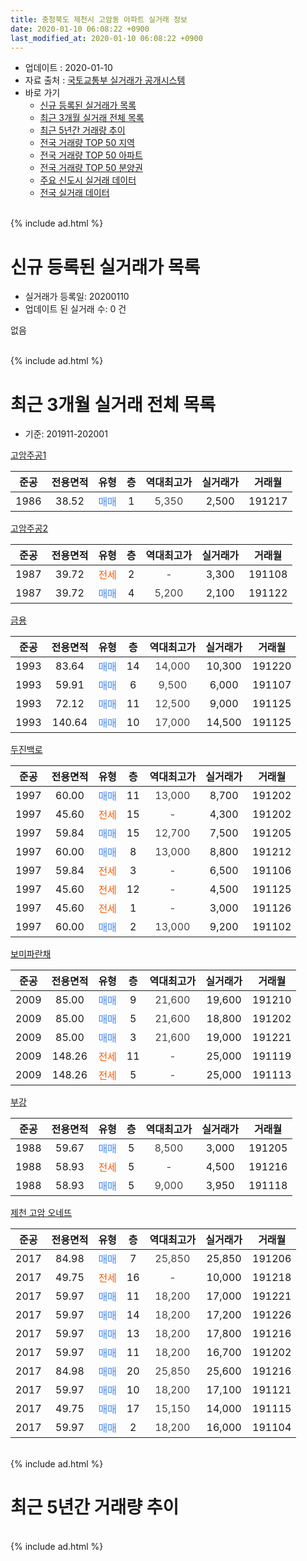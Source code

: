 ```yaml
---
title: 충청북도 제천시 고암동 아파트 실거래 정보
date: 2020-01-10 06:08:22 +0900
last_modified_at: 2020-01-10 06:08:22 +0900
---
```


* 업데이트 : 2020-01-10
* 자료 출처 : [국토교통부 실거래가 공개시스템](http://rt.molit.go.kr)
* 바로 가기
    * [신규 등록된 실거래가 목록](#신규-등록된-실거래가-목록)
    * [최근 3개월 실거래 전체 목록](#최근-3개월-실거래-전체-목록)
    * [최근 5년간 거래량 추이](#최근-5년간-거래량-추이)
    * [전국 거래량 TOP 50 지역](https://inasie.github.io/apt-trade-info/최근-3개월-전국에서-가장-거래가-많이-발생한-지역)
    * [전국 거래량 TOP 50 아파트](https://inasie.github.io/apt-trade-info/최근-3개월-전국에서-가장-거래가-많이-발생한-아파트)
    * [전국 거래량 TOP 50 분양권](https://inasie.github.io/apt-trade-info/최근-3개월-전국에서-가장-거래가-많이-발생한-분양권)
    * [주요 신도시 실거래 데이터](https://inasie.github.io/apt-trade-info/주요-신도시)
    * [전국 실거래 데이터](https://inasie.github.io/apt-trade-info/전국)
<br>
{% include ad.html %}
<br>

# 신규 등록된 실거래가 목록
* 실거래가 등록일: 20200110
* 업데이트 된 실거래 수: 0 건

없음

<br>
{% include ad.html %}
<br>

# 최근 3개월 실거래 전체 목록
* 기준: 201911-202001


[고암주공1](https://search.naver.com/search.naver?query=%EC%B6%A9%EC%B2%AD%EB%B6%81%EB%8F%84+%EC%A0%9C%EC%B2%9C%EC%8B%9C+%EA%B3%A0%EC%95%94%EB%8F%99+%EA%B3%A0%EC%95%94%EC%A3%BC%EA%B3%B51)

|준공|전용면적|유형|층|역대최고가|실거래가|거래월|
|:---:|:---:|:---:|:---:|:---:|:---:|:---:|
|1986|38.52|<span style="color:#4285f3">매매</span>|1|<span style="color:#444444">5,350</span>|2,500|191217|

[고암주공2](https://search.naver.com/search.naver?query=%EC%B6%A9%EC%B2%AD%EB%B6%81%EB%8F%84+%EC%A0%9C%EC%B2%9C%EC%8B%9C+%EA%B3%A0%EC%95%94%EB%8F%99+%EA%B3%A0%EC%95%94%EC%A3%BC%EA%B3%B52)

|준공|전용면적|유형|층|역대최고가|실거래가|거래월|
|:---:|:---:|:---:|:---:|:---:|:---:|:---:|
|1987|39.72|<span style="color:#ff5a00">전세</span>|2|<span style="color:#444444">-</span>|3,300|191108|
|1987|39.72|<span style="color:#4285f3">매매</span>|4|<span style="color:#444444">5,200</span>|2,100|191122|

[금용](https://search.naver.com/search.naver?query=%EC%B6%A9%EC%B2%AD%EB%B6%81%EB%8F%84+%EC%A0%9C%EC%B2%9C%EC%8B%9C+%EA%B3%A0%EC%95%94%EB%8F%99+%EA%B8%88%EC%9A%A9)

|준공|전용면적|유형|층|역대최고가|실거래가|거래월|
|:---:|:---:|:---:|:---:|:---:|:---:|:---:|
|1993|83.64|<span style="color:#4285f3">매매</span>|14|<span style="color:#444444">14,000</span>|10,300|191220|
|1993|59.91|<span style="color:#4285f3">매매</span>|6|<span style="color:#444444">9,500</span>|6,000|191107|
|1993|72.12|<span style="color:#4285f3">매매</span>|11|<span style="color:#444444">12,500</span>|9,000|191125|
|1993|140.64|<span style="color:#4285f3">매매</span>|10|<span style="color:#444444">17,000</span>|14,500|191125|

[두진백로](https://search.naver.com/search.naver?query=%EC%B6%A9%EC%B2%AD%EB%B6%81%EB%8F%84+%EC%A0%9C%EC%B2%9C%EC%8B%9C+%EA%B3%A0%EC%95%94%EB%8F%99+%EB%91%90%EC%A7%84%EB%B0%B1%EB%A1%9C)

|준공|전용면적|유형|층|역대최고가|실거래가|거래월|
|:---:|:---:|:---:|:---:|:---:|:---:|:---:|
|1997|60.00|<span style="color:#4285f3">매매</span>|11|<span style="color:#444444">13,000</span>|8,700|191202|
|1997|45.60|<span style="color:#ff5a00">전세</span>|15|<span style="color:#444444">-</span>|4,300|191202|
|1997|59.84|<span style="color:#4285f3">매매</span>|15|<span style="color:#444444">12,700</span>|7,500|191205|
|1997|60.00|<span style="color:#4285f3">매매</span>|8|<span style="color:#444444">13,000</span>|8,800|191212|
|1997|59.84|<span style="color:#ff5a00">전세</span>|3|<span style="color:#444444">-</span>|6,500|191106|
|1997|45.60|<span style="color:#ff5a00">전세</span>|12|<span style="color:#444444">-</span>|4,500|191125|
|1997|45.60|<span style="color:#ff5a00">전세</span>|1|<span style="color:#444444">-</span>|3,000|191126|
|1997|60.00|<span style="color:#4285f3">매매</span>|2|<span style="color:#444444">13,000</span>|9,200|191102|

[보미파란채](https://search.naver.com/search.naver?query=%EC%B6%A9%EC%B2%AD%EB%B6%81%EB%8F%84+%EC%A0%9C%EC%B2%9C%EC%8B%9C+%EA%B3%A0%EC%95%94%EB%8F%99+%EB%B3%B4%EB%AF%B8%ED%8C%8C%EB%9E%80%EC%B1%84)

|준공|전용면적|유형|층|역대최고가|실거래가|거래월|
|:---:|:---:|:---:|:---:|:---:|:---:|:---:|
|2009|85.00|<span style="color:#4285f3">매매</span>|9|<span style="color:#444444">21,600</span>|19,600|191210|
|2009|85.00|<span style="color:#4285f3">매매</span>|5|<span style="color:#444444">21,600</span>|18,800|191202|
|2009|85.00|<span style="color:#4285f3">매매</span>|3|<span style="color:#444444">21,600</span>|19,000|191221|
|2009|148.26|<span style="color:#ff5a00">전세</span>|11|<span style="color:#444444">-</span>|25,000|191119|
|2009|148.26|<span style="color:#ff5a00">전세</span>|5|<span style="color:#444444">-</span>|25,000|191113|

[부강](https://search.naver.com/search.naver?query=%EC%B6%A9%EC%B2%AD%EB%B6%81%EB%8F%84+%EC%A0%9C%EC%B2%9C%EC%8B%9C+%EA%B3%A0%EC%95%94%EB%8F%99+%EB%B6%80%EA%B0%95)

|준공|전용면적|유형|층|역대최고가|실거래가|거래월|
|:---:|:---:|:---:|:---:|:---:|:---:|:---:|
|1988|59.67|<span style="color:#4285f3">매매</span>|5|<span style="color:#444444">8,500</span>|3,000|191205|
|1988|58.93|<span style="color:#ff5a00">전세</span>|5|<span style="color:#444444">-</span>|4,500|191216|
|1988|58.93|<span style="color:#4285f3">매매</span>|5|<span style="color:#444444">9,000</span>|3,950|191118|

[제천 고암 오네뜨](https://search.naver.com/search.naver?query=%EC%B6%A9%EC%B2%AD%EB%B6%81%EB%8F%84+%EC%A0%9C%EC%B2%9C%EC%8B%9C+%EA%B3%A0%EC%95%94%EB%8F%99+%EC%A0%9C%EC%B2%9C+%EA%B3%A0%EC%95%94+%EC%98%A4%EB%84%A4%EB%9C%A8)

|준공|전용면적|유형|층|역대최고가|실거래가|거래월|
|:---:|:---:|:---:|:---:|:---:|:---:|:---:|
|2017|84.98|<span style="color:#4285f3">매매</span>|7|<span style="color:#444444">25,850</span>|25,850|191206|
|2017|49.75|<span style="color:#ff5a00">전세</span>|16|<span style="color:#444444">-</span>|10,000|191218|
|2017|59.97|<span style="color:#4285f3">매매</span>|11|<span style="color:#444444">18,200</span>|17,000|191221|
|2017|59.97|<span style="color:#4285f3">매매</span>|14|<span style="color:#444444">18,200</span>|17,200|191226|
|2017|59.97|<span style="color:#4285f3">매매</span>|13|<span style="color:#444444">18,200</span>|17,800|191216|
|2017|59.97|<span style="color:#4285f3">매매</span>|11|<span style="color:#444444">18,200</span>|16,700|191202|
|2017|84.98|<span style="color:#4285f3">매매</span>|20|<span style="color:#444444">25,850</span>|25,600|191216|
|2017|59.97|<span style="color:#4285f3">매매</span>|10|<span style="color:#444444">18,200</span>|17,100|191121|
|2017|49.75|<span style="color:#4285f3">매매</span>|17|<span style="color:#444444">15,150</span>|14,000|191115|
|2017|59.97|<span style="color:#4285f3">매매</span>|2|<span style="color:#444444">18,200</span>|16,000|191104|


<br>
{% include ad.html %}
<br>

# 최근 5년간 거래량 추이


<div style="width:100%;">
    <canvas id="deal_progress" height="200"></canvas>
</div>

<script>
new Chart(document.getElementById("deal_progress"), {
    type: 'line',
    data: {
        labels: ['201501','201502','201503','201504','201505','201506','201507','201508','201509','201510','201511','201512','201601','201602','201603','201604','201605','201606','201607','201608','201609','201610','201611','201612','201701','201702','201703','201704','201705','201706','201707','201708','201709','201710','201711','201712','201801','201802','201803','201804','201805','201806','201807','201808','201809','201810','201811','201812','201901','201902','201903','201904','201905','201906','201907','201908','201909','201910','201911','201912','202001'],
        datasets: [{
            label: '매매',
            pointRadius: 1,
            data: [35, 30, 17, 27, 30, 10, 19, 17, 10, 22, 14, 18, 17, 13, 20, 17, 18, 21, 14, 24, 13, 11, 16, 7, 8, 14, 19, 13, 14, 15, 7, 9, 15, 20, 20, 14, 25, 13, 26, 9, 18, 23, 15, 12, 23, 8, 16, 9, 11, 11, 21, 23, 16, 8, 17, 11, 16, 16, 9, 15, 0],
            borderColor: "rgba(255, 201, 14, 1)",
            backgroundColor: "rgba(255, 201, 14, 0.5)",
            fill: false,
            lineTension: 0
        },{
            label: '전월세',
            pointRadius: 1,
            data: [19, 23, 16, 19, 11, 13, 19, 13, 15, 18, 13, 7, 9, 23, 10, 7, 9, 8, 8, 8, 11, 14, 8, 6, 5, 17, 15, 14, 10, 7, 12, 8, 8, 7, 4, 13, 14, 18, 19, 9, 9, 14, 12, 8, 7, 14, 10, 4, 3, 12, 14, 13, 10, 3, 7, 6, 6, 10, 6, 3, 0],
            borderColor: "rgba(0, 141, 185, 1)",
            backgroundColor: "rgba(0, 141, 185, 0.5)",
            fill: false,
            lineTension: 0
        }
        ]
    },
    options: {
        responsive: true,
        title: {
            display: false
        },
        tooltips: {
            mode: 'index',
            intersect: false
        },
        hover: {
            mode: 'nearest',
            intersect: true
        },
        scales: {
            xAxes: [{
                display: true,
                scaleLabel: {
                    display: true,
                    labelString: '년/월'
                }
            }],
            yAxes: [{
                display: true,
                ticks: {
                    suggestedMin: 0,
                },
                scaleLabel: {
                    display: true,
                    labelString: '실거래 수'
                }
            }]
        }
    }
});

</script>


<br>
{% include ad.html %}
<br>

